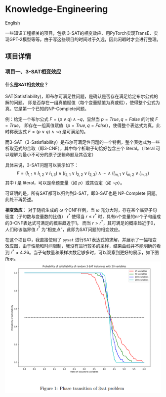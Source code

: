 # Knowledge-Engineering

[English](./README.md)

一些知识工程相关的项目，包括 3-SAT的相变效应、用PyTorch实现TransE、实现GPT-2模型等等。由于写这些项目的时间过于久远，因此闲暇时才会进行整理。

## 项目详情

### 项目一、3-SAT相变效应

#### 什么是SAT相变效应？

SAT(Satisfiability)，即布尔可满足性问题，是确认是否存在满足给定布尔公式的解的问题。
即是否存在一组真值赋值（每个变量赋值为真或假），使得整个公式为真。它是第一个已知的NP-Complete问题。

例：给定一个布尔公式 $F=(p\vee q)\wedge \neg q$，显然当 $p=True, q=False$ 的时候 $F=True$。
即存在一组真值赋值（$p=True, q=False$），使得整个表达式为真。此时称表达式 $F=(p\vee q)\wedge \neg q$ 
是可满足的。

而3-SAT（3-Satisfiability）是布尔可满足性问题的一个特例，整个表达式为一些析取范式的合取（即3-CNF），其中每个析取子句恰好包含三个 literal。（literal 可以理解为最小不可分的原子逻辑命题及其否定）

具体来说，3-SAT问题可以表示如下：
$$
F = (l_{1,1}\vee l_{1,2}\vee l_{1,3}) \wedge (l_{2,1}\vee l_{2,2}\vee l_{2,3}) \wedge \cdots \wedge (l_{m,1}\vee l_{m,2}\vee l_{m,3})
$$
​
其中 $l$ 是 literal，可以是命题变量（如 $p$）或其否定（如 $\neg p$）。

可证明的是，所有SAT都可以归约到3-SAT，即3-SAT也是 NP-Complete 问题。此处不再赘述。

**相变效应**：
对于随机生成的 $\omega$ 个CNF样例，当 $\omega$ 充分大时，存在某个临界子句密度（子句数与变量数的比值）
$r^*$ 使得当 $r\le r^*$ 时，具有n个变量的nr个子句组成的3-CNF表达式可满足的概率趋近于1。
而当 $r>r^*$，其可满足的概率趋近于0，人们称该临界值 $r^*$ 为“相变点”，此即为SAT问题的相变效应。

在这个项目中，我直接使用了 `pysat` 进行SAT表达式的求解，并展示了一幅相变效应图，由于性能和时间限制，我没有进行较多的采样，结果曲线并不能明确的看到 $r^*\approx4.26$。当子句数量和采样次数足够多时，可以观察到更好的展示，如下图所示。
![3-sat](./imgs/3-sat.png)